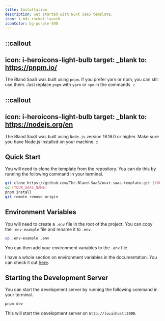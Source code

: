 ```yaml
---
title: Installation
description: Get started with Nuxt SaaS template.
icon: i-mdi-rocket-launch
iconColor: bg-purple-500
---
```


::callout
---
icon: i-heroicons-light-bulb
target: _blank
to: https://pnpm.io/
---
The Bland SaaS was built using `pnpm`. If you prefer yarn or npm, you can still use them. Just replace `pnpm` with `yarn` or `npm` in the commands.
::

::callout
---
icon: i-heroicons-light-bulb
target: _blank
to: https://nodejs.org/en
---
The Bland SaaS was built using `Node.js` version 18.16.0 or higher. Make sure you have Node.js installed on your machine.
::


## Quick Start

You will need to clone the template from the repository. You can do this by running the following command in your terminal.

```bash [Terminal]
git clone https://github.com/The-Bland-SaaS/nuxt-saas-template.git [YOUR_SAAS_NAME]
cd [YOUR_SAAS_NAME]
pnpm install
git remote remove origin
```

## Environment Variables

You will need to create a `.env` file in the root of the project. You can copy the `.env-example` file and rename it to `.env`. 

```bash [Terminal]
cp .env-example .env
```

You can then add your environment variables to the `.env` file. 

I have a whole section on environment variables in the documentation. You can check it out [here](/docs/1.nuxtjs/3.Environment-Variables.md).

## Starting the Development Server

You can start the development server by running the following command in your terminal.

```bash [Terminal]
pnpm dev
```

This will start the development server on `http://localhost:3000`.

